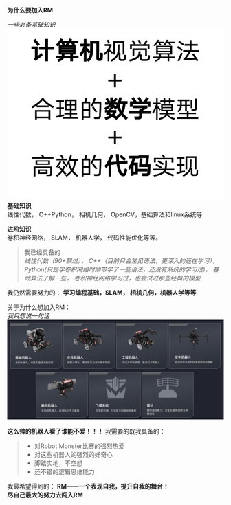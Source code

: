 **为什么要加入RM**

*一些必备基础知识*
![](Q%E5%9B%BE%E7%89%872.jpg)
**基础知识**<br />线性代数， C++Python， 相机几何， OpenCV，基础算法和linux系统等

**进阶知识**<br />卷积神经网络， SLAM， 机器人学， 代码性能优化等等。

>我已经具备的<br /> *线性代数（90+飘过）， C++（目前只会常见语法，更深入的还在学习）， Python(只是学卷积网络时顺带学了一些语法，还没有系统的学习过)， 基础算法了解一些， 卷积神经网络学习过，也尝试过那些经典的模型*

我仍然需要努力的：
**学习编程基础，SLAM， 相机几何，机器人学等等**

关于为什么想加入RM：<br />
*我只想说一句话*
![](QQ%E5%9B%BE%E7%89%87.png)

**这么帅的机器人看了谁能不爱！！！**
我需要的既我具备的：
>* 对Robot Monster比赛的强烈热爱<br />
>* 对这些机器人的强烈的好奇心<br />
>* 脚踏实地，不空想<br />
>* 还不错的逻辑思维能力<br />

我最希望得到的：
**RM——一个表现自我，提升自我的舞台！**<br />
**尽自己最大的努力去闯入RM**